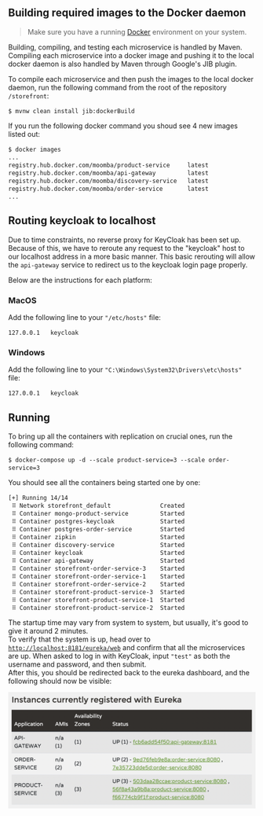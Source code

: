 ## Building required images to the Docker daemon
> Make sure you have a running [Docker](https://www.docker.com/) environment on your system.

Building, compiling, and testing each microservice is handled by Maven. Compiling each microservice into a docker image and pushing it to the local docker daemon is also handled by Maven through Google's JIB plugin. 

To compile each microservice and then push the images to the local docker daemon, run the following command from the root of the repository `/storefront`:

```
$ mvnw clean install jib:dockerBuild
```

If you run the following docker command you shoud see 4 new images listed out:
```
$ docker images
...
registry.hub.docker.com/moomba/product-service     latest
registry.hub.docker.com/moomba/api-gateway         latest
registry.hub.docker.com/moomba/discovery-service   latest
registry.hub.docker.com/moomba/order-service       latest
...
```


## Routing keycloak to localhost
Due to time constraints, no reverse proxy for KeyCloak has been set up. Because of this, we have to reroute any request to the "keycloak" host to our localhost address in a more basic manner. This basic rerouting will allow the `api-gateway` service to redirect us to the keycloak login page properly.

Below are the instructions for each platform:

### MacOS
Add the following line to your `"/etc/hosts"` file:
```
127.0.0.1   keycloak
```

### Windows
Add the following line to your `"C:\Windows\System32\Drivers\etc\hosts"` file:
```
127.0.0.1   keycloak
```

## Running
To bring up all the containers with replication on crucial ones, run the following command:
```
$ docker-compose up -d --scale product-service=3 --scale order-service=3
```

You should see all the containers being started one by one:
```
[+] Running 14/14
 ⠿ Network storefront_default              Created
 ⠿ Container mongo-product-service         Started
 ⠿ Container postgres-keycloak             Started
 ⠿ Container postgres-order-service        Started
 ⠿ Container zipkin                        Started
 ⠿ Container discovery-service             Started
 ⠿ Container keycloak                      Started
 ⠿ Container api-gateway                   Started
 ⠿ Container storefront-order-service-3    Started
 ⠿ Container storefront-order-service-1    Started
 ⠿ Container storefront-order-service-2    Started
 ⠿ Container storefront-product-service-3  Started
 ⠿ Container storefront-product-service-1  Started
 ⠿ Container storefront-product-service-2  Started
```

The startup time may vary from system to system, but usually, it's good to give it around 2 minutes.\
To verify that the system is up, head over to [`http://localhost:8181/eureka/web`](http://localhost:8181/eureka/web) and confirm that all the microservices are up.
When asked to log in with KeyCloak, input `"test"` as both the username and password, and then submit.\
After this, you should be redirected back to the eureka dashboard, and the following should now be visible:

![Eureka dashboard instances](.images/instances.png "Eureka dashboard instances")
